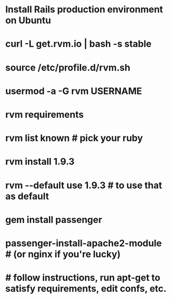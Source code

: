 Install Rails production environment on Ubuntu
==============================================

# curl -L get.rvm.io | bash -s stable
# source /etc/profile.d/rvm.sh
# usermod -a -G rvm USERNAME

# rvm requirements
# rvm list known # pick your ruby
# rvm install 1.9.3
# rvm --default use 1.9.3 # to use that as default

# gem install passenger
# passenger-install-apache2-module # (or nginx if you're lucky)
# # follow instructions, run apt-get to satisfy requirements, edit confs, etc.
